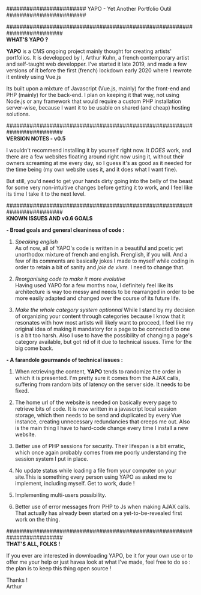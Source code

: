 ######################## YAPO - Yet Another Portfolio Outil ########################

#########################################################################  
**WHAT'S YAPO ?**

**YAPO** is a CMS ongoing project mainly thought for creating artists' portfolios. 
It is developped by I, Arthur Kuhn, a french contemporary artist and self-taught web developper.
I've started it late 2019, and made a few versions of it before the first (french) lockdown early 2020 where I rewrote it entirely using Vue.js

Its built upon a mixture of Javascript (Vue.js, mainly) for the front-end and PHP (mainly) for the back-end. I plan on keeping it that way, not using Node.js or any framework that would require a custom PHP installation server-wise, because I want it to be usable on shared (and cheap) hosting solutions.

#########################################################################  
**VERSION NOTES - v0.5**

I wouldn't recommend installing it by yourself right now. 
It *DOES* work, and there are a few websites floating around right now using it, without their owners screaming at me every day, so I guess it's as good as it needed for the time being (my own website uses it, and it does what I want fine).

But still, you'd need to get your hands dirty going into the belly of the beast for some very non-intuitive changes before getting it to work, and I feel like its time I take it to the next level.

#########################################################################  
**KNOWN ISSUES AND v0.6 GOALS**

**- Broad goals and general cleaniness of code :**

1. *Speaking english*  
As of now, all of YAPO's code is written in a beautiful and poetic yet unorthodox mixture of french and english. Frenglish, if you will. And a few of its comments are basically jokes I made to myself while coding in order to retain a bit of sanity and *joie de vivre.* I need to change that.

2. *Reorganising code to make it more evolutive*  
Having used YAPO for a few months now, I definitely feel like its architecture is way too messy and needs to be rearranged in order to be more easily adapted and changed over the course of its future life.

3. *Make the whole category system optionnal*
While I stand by my decision of organizing your content through categories because I know that it resonates with how most artists will likely want to proceed, I feel like my original idea of making it mandatory for a page to be connected to one is a bit too harsh. Also I use to have the possibility of changing a page's category available, but got rid of it due to technical issues. Time for the big come back.

**- A farandole gourmande of technical issues :**  
1. When retrieving the content, **YAPO** tends to randomize the order in which it is presented. I'm pretty sure it comes from the AJAX calls, suffering from random bits of latency on the server side. It needs to be fixed.

2. The home url of the website is needed on basically every page to retrieve bits of code. It is now written in a javascript local session storage, which then needs to be send and duplicated by every Vue instance, creating unnecessary redundancies that creeps me out. Also is the main thing I have to hard-code change every time I install a new website.

3. Better use of PHP sessions for security. Their lifespan is a bit erratic, which once again probably comes from me poorly understanding the session system I put in place.

4. No update status while loading a file from your computer on your site.This is something every person using YAPO as asked me to implement, including myself. Get to work, dude !

5. Implementing multi-users possibility.

6. Better use of error messages from PHP to Js when making AJAX calls. That actually has already been started on a yet-to-be-revealed first work on the thing.

#########################################################################  
**THAT'S ALL, FOLKS !**

If you ever are interested in downloading YAPO, be it for your own use or to offer me your help or just havea look at what I've made, feel free to do so : the plan is to keep this thing open source !

Thanks !  
Arthur
